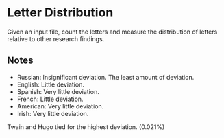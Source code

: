 # Letter Distribution
Given an input file, count the letters and measure the distribution of letters relative to other research findings.

## Notes
- Russian: Insignificant deviation. The least amount of deviation.
- English: Little deviation.
- Spanish: Very little deviation.
- French: Little deviation.
- American: Very little deviation.
- Irish: Very little deviation.

Twain and Hugo tied for the highest deviation. (0.021%)


